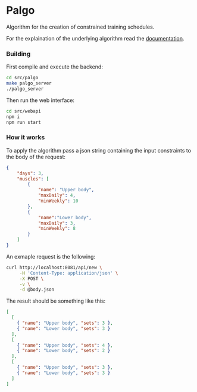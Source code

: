 # Palgo

Algorithm for the creation of constrained training schedules.

For the explaination of the underlying algorithm read the [documentation](./docs/main.pdf).

### Building

First compile and execute the backend:

```bash
cd src/palgo
make palgo_server
./palgo_server
```

Then run the web interface:

```bash
cd src/webapi
npm i
npm run start
```

### How it works

To apply the algorithm pass a json string containing the input constraints to the body of the request:

```json
{
    "days": 3,
    "muscles": [
        {
            "name": "Upper body",
            "maxDaily": 4,
            "minWeekly": 10
        },
        {
            "name":"Lower body",
            "maxDaily": 3,
            "minWeekly": 8
        }
    ]
}
```

An exmaple request is the following:

```bash
curl http://localhost:8081/api/new \
     -H 'Content-Type: application/json' \
     -X POST \
     -v \
     -d @body.json
```

The result should be something like this:

```json
[
  [
    { "name": "Upper body", "sets": 3 },
    { "name": "Lower body", "sets": 3 }
  ],
  [
    { "name": "Upper body", "sets": 4 },
    { "name": "Lower body", "sets": 2 }
  ],
  [
    { "name": "Upper body", "sets": 3 },
    { "name": "Lower body", "sets": 3 }
  ]
]
```
